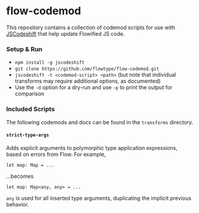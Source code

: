 # flow-codemod

This repository contains a collection of codemod scripts for use with
[JSCodeshift](https://github.com/facebook/jscodeshift) that help update
Flowified JS code.

### Setup & Run

  * `npm install -g jscodeshift`
  * `git clone https://github.com/flowtype/flow-codemod.git`
  * `jscodeshift -t <codemod-script> <path>`
	(but note that individual transforms may require additional options, as documented)
  * Use the `-d` option for a dry-run and use `-p` to print the output for comparison

### Included Scripts

The following codemods and docs can be found in the `transforms` directory.

#### `strict-type-args`

Adds explicit arguments to polymorphic type application expressions,
based on errors from Flow. For example,

```
let map: Map = ...
```

...becomes

```
let map: Map<any, any> = ...
```

`any` is used for all inserted type arguments, duplicating the implicit
previous behavior.

